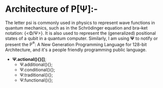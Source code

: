 # Architecture of P[Ψ]:-

The letter psi is commonly used in physics to represent wave functions in quantum mechanics, such as in the Schrödinger equation and bra–ket notation: {<Φ/Ψ>}. It is also used to represent the (generalized) positional states of a qubit in a quantum computer.
Similarly, I am using <b>Ψ</b> to notify or present the P<sup>®</sup>: A New Generation Programming Language for 128-bit Architecture, and it's a people friendly programming public language.

- <b>Ψ.actional(){}[]</b>;
  - Ψ.additional(){};
  - Ψ.conditional(){};
  - Ψ.traditional(){};
  - Ψ.functional(){};
